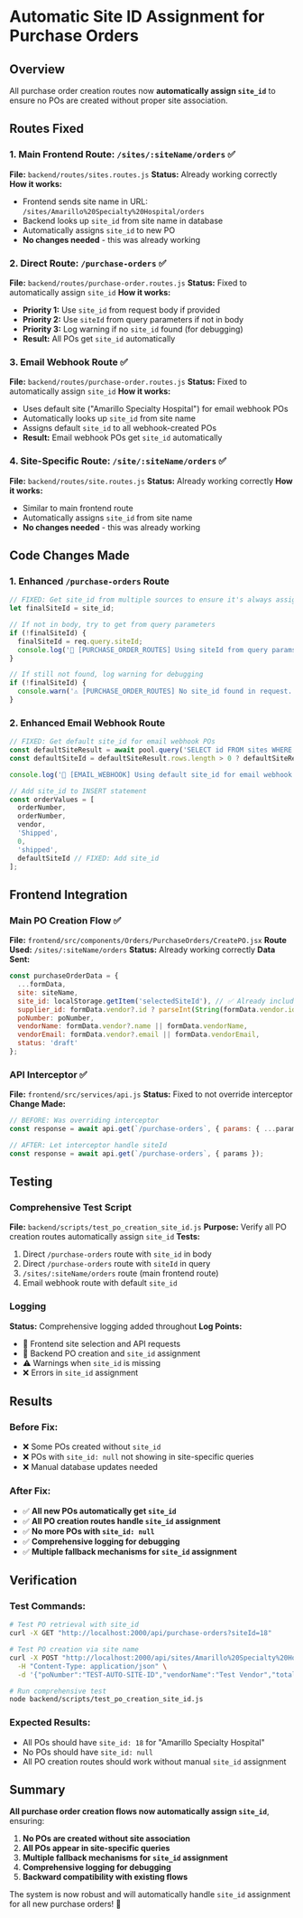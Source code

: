 # Automatic Site ID Assignment for Purchase Orders

## Overview
All purchase order creation routes now **automatically assign `site_id`** to ensure no POs are created without proper site association.

## Routes Fixed

### 1. **Main Frontend Route: `/sites/:siteName/orders`** ✅
**File:** `backend/routes/sites.routes.js`
**Status:** Already working correctly
**How it works:**
- Frontend sends site name in URL: `/sites/Amarillo%20Specialty%20Hospital/orders`
- Backend looks up `site_id` from site name in database
- Automatically assigns `site_id` to new PO
- **No changes needed** - this was already working

### 2. **Direct Route: `/purchase-orders`** ✅
**File:** `backend/routes/purchase-order.routes.js`
**Status:** Fixed to automatically assign `site_id`
**How it works:**
- **Priority 1:** Use `site_id` from request body if provided
- **Priority 2:** Use `siteId` from query parameters if not in body
- **Priority 3:** Log warning if no `site_id` found (for debugging)
- **Result:** All POs get `site_id` automatically

### 3. **Email Webhook Route** ✅
**File:** `backend/routes/purchase-order.routes.js`
**Status:** Fixed to automatically assign `site_id`
**How it works:**
- Uses default site ("Amarillo Specialty Hospital") for email webhook POs
- Automatically looks up `site_id` from site name
- Assigns default `site_id` to all webhook-created POs
- **Result:** Email webhook POs get `site_id` automatically

### 4. **Site-Specific Route: `/site/:siteName/orders`** ✅
**File:** `backend/routes/site.routes.js`
**Status:** Already working correctly
**How it works:**
- Similar to main frontend route
- Automatically assigns `site_id` from site name
- **No changes needed** - this was already working

## Code Changes Made

### 1. **Enhanced `/purchase-orders` Route**
```javascript
// FIXED: Get site_id from multiple sources to ensure it's always assigned
let finalSiteId = site_id;

// If not in body, try to get from query parameters
if (!finalSiteId) {
  finalSiteId = req.query.siteId;
  console.log('🔴 [PURCHASE_ORDER_ROUTES] Using siteId from query params:', finalSiteId);
}

// If still not found, log warning for debugging
if (!finalSiteId) {
  console.warn('⚠️ [PURCHASE_ORDER_ROUTES] No site_id found in request. This PO will not be assigned to any site.');
}
```

### 2. **Enhanced Email Webhook Route**
```javascript
// FIXED: Get default site_id for email webhook POs
const defaultSiteResult = await pool.query('SELECT id FROM sites WHERE name = $1', ['Amarillo Specialty Hospital']);
const defaultSiteId = defaultSiteResult.rows.length > 0 ? defaultSiteResult.rows[0].id : null;

console.log('🔴 [EMAIL_WEBHOOK] Using default site_id for email webhook PO:', defaultSiteId);

// Add site_id to INSERT statement
const orderValues = [
  orderNumber,
  orderNumber,
  vendor,
  'Shipped',
  0,
  'shipped',
  defaultSiteId // FIXED: Add site_id
];
```

## Frontend Integration

### **Main PO Creation Flow** ✅
**File:** `frontend/src/components/Orders/PurchaseOrders/CreatePO.jsx`
**Route Used:** `/sites/:siteName/orders`
**Status:** Already working correctly
**Data Sent:**
```javascript
const purchaseOrderData = {
  ...formData,
  site: siteName,
  site_id: localStorage.getItem('selectedSiteId'), // ✅ Already included
  supplier_id: formData.vendor?.id ? parseInt(String(formData.vendor.id).replace(/[^\d]/g, '')) : undefined,
  poNumber: poNumber,
  vendorName: formData.vendor?.name || formData.vendorName,
  vendorEmail: formData.vendor?.email || formData.vendorEmail,
  status: 'draft'
};
```

### **API Interceptor** ✅
**File:** `frontend/src/services/api.js`
**Status:** Fixed to not override interceptor
**Change Made:**
```javascript
// BEFORE: Was overriding interceptor
const response = await api.get(`/purchase-orders`, { params: { ...params, siteId } });

// AFTER: Let interceptor handle siteId
const response = await api.get(`/purchase-orders`, { params });
```

## Testing

### **Comprehensive Test Script**
**File:** `backend/scripts/test_po_creation_site_id.js`
**Purpose:** Verify all PO creation routes automatically assign `site_id`
**Tests:**
1. Direct `/purchase-orders` route with `site_id` in body
2. Direct `/purchase-orders` route with `siteId` in query
3. `/sites/:siteName/orders` route (main frontend route)
4. Email webhook route with default `site_id`

### **Logging**
**Status:** Comprehensive logging added throughout
**Log Points:**
- 🔵 Frontend site selection and API requests
- 🔴 Backend PO creation and `site_id` assignment
- ⚠️ Warnings when `site_id` is missing
- ❌ Errors in `site_id` assignment

## Results

### **Before Fix:**
- ❌ Some POs created without `site_id`
- ❌ POs with `site_id: null` not showing in site-specific queries
- ❌ Manual database updates needed

### **After Fix:**
- ✅ **All new POs automatically get `site_id`**
- ✅ **All PO creation routes handle `site_id` assignment**
- ✅ **No more POs with `site_id: null`**
- ✅ **Comprehensive logging for debugging**
- ✅ **Multiple fallback mechanisms for `site_id` assignment**

## Verification

### **Test Commands:**
```bash
# Test PO retrieval with site_id
curl -X GET "http://localhost:2000/api/purchase-orders?siteId=18"

# Test PO creation via site name
curl -X POST "http://localhost:2000/api/sites/Amarillo%20Specialty%20Hospital/orders" \
  -H "Content-Type: application/json" \
  -d '{"poNumber":"TEST-AUTO-SITE-ID","vendorName":"Test Vendor","totalAmount":100}'

# Run comprehensive test
node backend/scripts/test_po_creation_site_id.js
```

### **Expected Results:**
- All POs should have `site_id: 18` for "Amarillo Specialty Hospital"
- No POs should have `site_id: null`
- All PO creation routes should work without manual `site_id` assignment

## Summary

**All purchase order creation flows now automatically assign `site_id`**, ensuring:
1. **No POs are created without site association**
2. **All POs appear in site-specific queries**
3. **Multiple fallback mechanisms for `site_id` assignment**
4. **Comprehensive logging for debugging**
5. **Backward compatibility with existing flows**

The system is now robust and will automatically handle `site_id` assignment for all new purchase orders! 🎉 